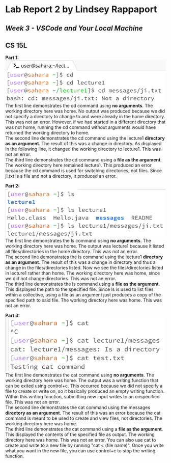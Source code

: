 # Lab Report 2 by Lindsey Rappaport
## *Week 3 - VSCode and Your Local Machine*
## CS 15L

**Part 1:** <br/>
![Image](cd.png) <br/>
The first line demonstrates the cd command using **no arguments**. The working directory here was home. No output was produced because we did not specify a directory to change to and were already in the home directory. This was not an error. However, if we had started in a different directory that was not home, running the cd command without arguments would have returned the working directory to home. <br/>
The second line demonstrates the cd command using the lecture1 **directory as an argument**. The result of this was a change in directory. As displayed in the following line, it changed the working directory to lecture1. This was not an error. <br/>
The third line demonstrates the cd command using a **file as the argument**. The working directory here remained lecture1. This produced an error because the cd command is used for switching directories, not files. Since ji.txt is a file and not a directory, it produced an error. <br/>

**Part 2:** <br/>
![Image](ls.png)<br/>
The first line demonstrates the ls command using **no arguments**. The working directory here was home. The output was lecture1 because it listed all files/directories in the home directory. This was not an error. <br/>
The second line demonstrates the ls command using the lecture1 **directory as an argument**. The result of this was a change in directory and thus a change in the files/directories listed. Now we see the files/directories listed in lecture1 rather than home. The working directory here was home, since we did not change directories. This was not an error. <br/>
The third line demonstrates the ls command using a **file as the argument**. This displayed the path to the specified file. Since ls is used to list files within a collective, using a file as an argument just produces a copy of the specified path to said file. The working directory here was home. This was not an error. <br/>

**Part 3:** <br/>
![Image](cat.png) <br/>
The first line demonstrates the cat command using **no arguments**. The working directory here was home. The output was a writing function that can be exited using control+c. This occurred because we did not specify a file to create or write on, so it basically produced an empty writing function. Within this writing function, submitting new input writes to an unspecified file. This was not an error. <br/>
The second line demonstrates the cat command using the messages **directory as an argument**. The result of this was an error because the cat command is meant to be used to create and view files, not directories. The working directory here was home. <br/>
The third line demonstrates the cat command using a **file as the argument**. This displayed the contents of the specified file as output. The working directory here was home. This was not an error. You can also use cat to create and write to a new file by running "cat < (file name)". Once you write what you want in the new file, you can use control+c to stop the writing function. <br/>
